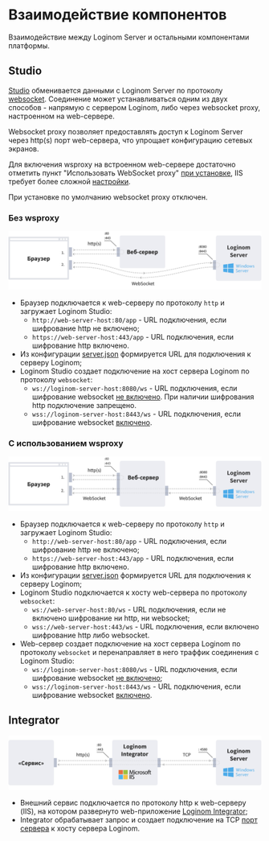 # Взаимодействие компонентов

Взаимодействие между Loginom Server и остальными компонентами платформы.

## Studio

[Studio](../studio/README.md) обменивается данными с Loginom Server по протоколу [websocket](https://ru.wikipedia.org/wiki/WebSocket). Соединение может устанавливаться одним из двух способов - напрямую с сервером Loginom, либо через websocket proxy, настроенном на web-сервере.

Websocket proxy позволяет предоставлять доступ к Loginom Server через http(s) порт web-сервера, что упрощает конфигурацию сетевых экранов.

Для включения wsproxy на встроенном web-сервере достаточно отметить пункт "Использовать WebSocket proxy" [при установке](../server/setup.md#parametry-web-servera-apache-httpd), IIS требует более сложной [настройки](../server/iis.md#nastroyka-websocket-proxy).

При установке по умолчанию websocket proxy отключен.

### Без wsproxy

![](../images/without-proxy.svg)

* Браузер подключается к web-серверу по протоколу `http` и загружает Loginom Studio:
  * `http://web-server-host:80/app` - URL подключения, если шифрование http не включено;
  * `https://web-server-host:443/app` - URL подключения, если шифрование http включено.
* Из конфигурации [server.json](../studio/config.md) формируется URL для подключения к серверу Loginom;
* Loginom Studio создает подключение на хост сервера Loginom по протоколу `websocket`:
  * `ws://loginom-server-host:8080/ws` - URL подключения, если шифрование websocket [не включено](../server/setup.md#parametry-loginom-server). При наличии шифрования http подключение запрещено.
  * `wss://loginom-server-host:8443/ws` - URL подключения, если шифрование websocket [включено](../server/setup.md#parametry-loginom-server).

### С использованием wsproxy

![](../images/proxy.svg)

* Браузер подключается к web-серверу по протоколу `http` и загружает Loginom Studio:
  * `http://web-server-host:80/app` - URL подключения, если шифрование http не включено;
  * `https://web-server-host:443/app` - URL подключения, если шифрование http включено.
* Из конфигурации [server.json](../studio/config.md) формируется URL для подключения к серверу Loginom;
* Loginom Studio подключается к хосту web-сервера по протоколу `websocket`:
  * `ws://web-server-host:80/ws` - URL подключения, если не включено шифрование ни http, ни websocket;
  * `wss://web-server-host:443/ws`  - URL подключения, если включено шифрование http либо websocket.
* Web-сервер создает подключение на хост сервера Loginom по протоколу `websocket` и перенаправляет в него траффик соединения с Loginom Studio:
  * `ws://loginom-server-host:8080/ws` - URL подключения, если шифрование websocket [не включено](../server/setup.md#parametry-loginom-server);
  * `wss://loginom-server-host:8443/ws` - URL подключения, если шифрование websocket [включено](../server/setup.md#parametry-loginom-server).

## Integrator

![](../images/service.svg)

* Внешний сервис подключается по протоколу http к web-серверу (IIS), на котором развернуто web-приложение [Loginom Integrator](../integrator/README.md);
* Integrator обрабатывает запрос и создает подключение на TCP [порт сервера](../server/setup.md#parametry-loginom-server) к хосту сервера Loginom.
